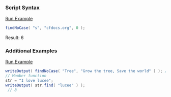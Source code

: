 ### Script Syntax



<a href="https://try.boxlang.io/?code=eJxLy8xL8ct3TixO1VBQKlbSUVBKTkvJTy7Wyy9KB%2FIMFDStuQDUCgpc" target="_blank">Run Example</a>

```java
findNoCase( "s", "cfdocs.org", 0 );

```

Result: 6

### Additional Examples

<a href="https://try.boxlang.io/?code=eJxNjTEOwjAMRfec4itTK1UUNqSKiQF1oAxwgdK6IlJIkOs018ctC4ulb%2Fu%2Fl9kJ3ZJ8khSYXBi7eO5nKmAfTGQr2AvHDHkRRBcV7v1CW8yR%2FWhRomxQ1zjsjc4rvZ%2FEmFIYxMVgZmGcYFv4qDWfBmU2Jv9L9WW3ilX5u29IszKP5gsX8TFE" target="_blank">Run Example</a>

```java
writeOutput( findNoCase( "Tree", "Grow the tree, Save the world" ) ); // 10
// Member function
str = "I love lucee";
writeOutput( str.find( "lucee" ) );
 // 8

```


